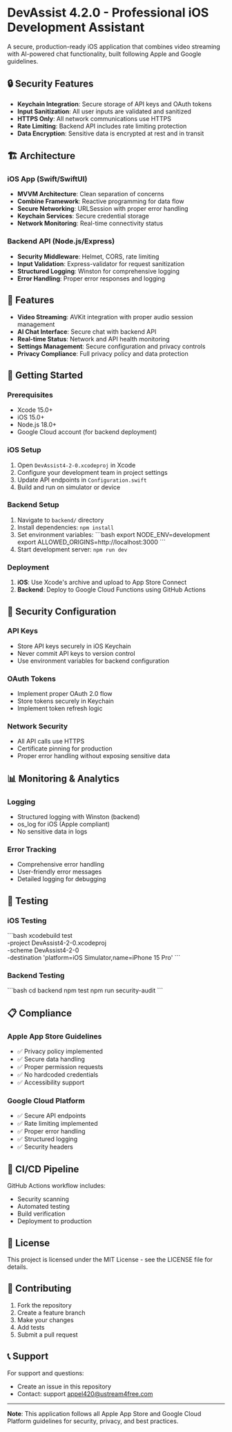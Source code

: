 # DevAssist 4.2.0 - Professional iOS Development Assistant

A secure, production-ready iOS application that combines video streaming with AI-powered chat functionality, built following Apple and Google guidelines.

## 🔒 Security Features

- **Keychain Integration**: Secure storage of API keys and OAuth tokens
- **Input Sanitization**: All user inputs are validated and sanitized
- **HTTPS Only**: All network communications use HTTPS
- **Rate Limiting**: Backend API includes rate limiting protection
- **Data Encryption**: Sensitive data is encrypted at rest and in transit

## 🏗️ Architecture

### iOS App (Swift/SwiftUI)
- **MVVM Architecture**: Clean separation of concerns
- **Combine Framework**: Reactive programming for data flow
- **Secure Networking**: URLSession with proper error handling
- **Keychain Services**: Secure credential storage
- **Network Monitoring**: Real-time connectivity status

### Backend API (Node.js/Express)
- **Security Middleware**: Helmet, CORS, rate limiting
- **Input Validation**: Express-validator for request sanitization
- **Structured Logging**: Winston for comprehensive logging
- **Error Handling**: Proper error responses and logging

## 📱 Features

- **Video Streaming**: AVKit integration with proper audio session management
- **AI Chat Interface**: Secure chat with backend API
- **Real-time Status**: Network and API health monitoring
- **Settings Management**: Secure configuration and privacy controls
- **Privacy Compliance**: Full privacy policy and data protection

## 🚀 Getting Started

### Prerequisites
- Xcode 15.0+
- iOS 15.0+
- Node.js 18.0+
- Google Cloud account (for backend deployment)

### iOS Setup
1. Open `DevAssist4-2-0.xcodeproj` in Xcode
2. Configure your development team in project settings
3. Update API endpoints in `Configuration.swift`
4. Build and run on simulator or device

### Backend Setup
1. Navigate to `backend/` directory
2. Install dependencies: `npm install`
3. Set environment variables:
   \`\`\`bash
   export NODE_ENV=development
   export ALLOWED_ORIGINS=http://localhost:3000
   \`\`\`
4. Start development server: `npm run dev`

### Deployment
1. **iOS**: Use Xcode's archive and upload to App Store Connect
2. **Backend**: Deploy to Google Cloud Functions using GitHub Actions

## 🔐 Security Configuration

### API Keys
- Store API keys securely in iOS Keychain
- Never commit API keys to version control
- Use environment variables for backend configuration

### OAuth Tokens
- Implement proper OAuth 2.0 flow
- Store tokens securely in Keychain
- Implement token refresh logic

### Network Security
- All API calls use HTTPS
- Certificate pinning for production
- Proper error handling without exposing sensitive data

## 📊 Monitoring & Analytics

### Logging
- Structured logging with Winston (backend)
- os_log for iOS (Apple compliant)
- No sensitive data in logs

### Error Tracking
- Comprehensive error handling
- User-friendly error messages
- Detailed logging for debugging

## 🧪 Testing

### iOS Testing
\`\`\`bash
xcodebuild test \
  -project DevAssist4-2-0.xcodeproj \
  -scheme DevAssist4-2-0 \
  -destination 'platform=iOS Simulator,name=iPhone 15 Pro'
\`\`\`

### Backend Testing
\`\`\`bash
cd backend
npm test
npm run security-audit
\`\`\`

## 📋 Compliance

### Apple App Store Guidelines
- ✅ Privacy policy implemented
- ✅ Secure data handling
- ✅ Proper permission requests
- ✅ No hardcoded credentials
- ✅ Accessibility support

### Google Cloud Platform
- ✅ Secure API endpoints
- ✅ Rate limiting implemented
- ✅ Proper error handling
- ✅ Structured logging
- ✅ Security headers

## 🔄 CI/CD Pipeline

GitHub Actions workflow includes:
- Security scanning
- Automated testing
- Build verification
- Deployment to production

## 📄 License

This project is licensed under the MIT License - see the LICENSE file for details.

## 🤝 Contributing

1. Fork the repository
2. Create a feature branch
3. Make your changes
4. Add tests
5. Submit a pull request

## 📞 Support

For support and questions:
- Create an issue in this repository
- Contact: support appel420@ustream4free.com

---

**Note**: This application follows all Apple App Store and Google Cloud Platform guidelines for security, privacy, and best practices.

